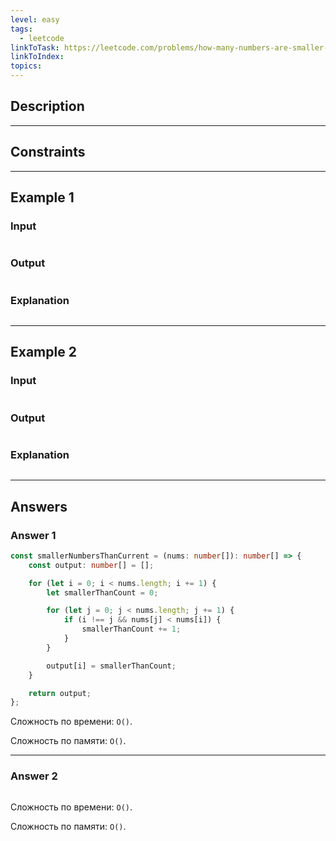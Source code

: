 ```yaml
---
level: easy
tags:
  - leetcode
linkToTask: https://leetcode.com/problems/how-many-numbers-are-smaller-than-the-current-number/
linkToIndex: 
topics:
---
```

## Description

---
## Constraints

---
## Example 1

### Input

```
```
### Output

```
```
### Explanation

```
```

---
## Example 2

### Input

```
```
### Output

```
```
### Explanation

```
```

---
## Answers

### Answer 1

```typescript
const smallerNumbersThanCurrent = (nums: number[]): number[] => {
	const output: number[] = [];

	for (let i = 0; i < nums.length; i += 1) {
		let smallerThanCount = 0;

		for (let j = 0; j < nums.length; j += 1) {
			if (i !== j && nums[j] < nums[i]) {
				smallerThanCount += 1;
			}
		}

		output[i] = smallerThanCount;
	}

	return output;
};
```

Сложность по времени: `O()`.

Сложность по памяти: `O()`.

---
### Answer 2

```typescript
```

Сложность по времени: `O()`.

Сложность по памяти: `O()`.

